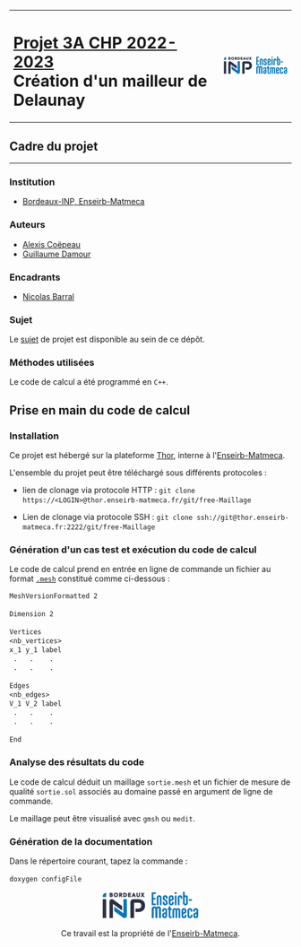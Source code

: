 <table style="width:100%">
    <tr > <td> <h1> <a href="https://ccc.bordeaux-inp.fr/syllabus/index.php?annee=2022&mode=consultation&chemin=71125_71123_71122_71105_71104_71019_70340&langue=1">Projet 3A CHP 2022-2023</a> <br> Création d'un mailleur de Delaunay </h1> 
 </td> <td> <img src="./Documentation/EMMK-logo.png" alt="Logo Enseirb-Matmeca"> </td> </tr>
</table>


## **Cadre du projet**
---------------------
### **Institution** 
- [Bordeaux-INP, Enseirb-Matmeca](https://enseirb-matmeca.bordeaux-inp.fr/fr)

### **Auteurs**

- [Alexis Coëpeau](https://www.linkedin.com/in/alexis-co%C3%ABpeau/)
- [Guillaume Damour](https://www.linkedin.com/in/guillaume-damour-5021331b7/)


### **Encadrants**
- [Nicolas Barral](https://nicolasbarral.fr/)

### **Sujet**

Le [sujet](./Documentation/projet_delaunay.pdf) de projet est disponible au sein de ce dépôt.

### **Méthodes utilisées**

Le code de calcul a été programmé en `C++`.

## **Prise en main du code de calcul**


### **Installation**

Ce projet est hébergé sur la plateforme [Thor](https://thor.enseirb-matmeca.fr/), interne à l'[Enseirb-Matmeca](https://enseirb-matmeca.bordeaux-inp.fr/fr).

L'ensemble du projet peut être téléchargé sous différents protocoles : 

- lien de clonage via protocole HTTP :  `git clone https://<LOGIN>@thor.enseirb-matmeca.fr/git/free-Maillage`

- Lien de clonage via protocole SSH :  `git clone ssh://git@thor.enseirb-matmeca.fr:2222/git/free-Maillage`

### **Génération d'un cas test et exécution du code de calcul**
Le code de calcul prend en entrée en ligne de commande un fichier au format [`.mesh`](./entrees.txt) constitué comme ci-dessous : 

```
MeshVersionFormatted 2

Dimension 2

Vertices
<nb_vertices>
x_1 y_1 label
 .   .    .
 .   .    .

Edges
<nb_edges>
V_1 V_2 label
 .   .    .
 .   .    .

End 
```

### **Analyse des résultats du code**
Le code de calcul déduit un maillage `sortie.mesh` et un fichier de mesure de qualité `sortie.sol` associés au domaine passé en argument de ligne de commande.

Le maillage peut être visualisé avec `gmsh` ou `medit`.

### **Génération de la documentation**

Dans le répertoire courant, tapez la commande :

`doxygen configFile` 

<div style='text-align:center'>
    <img src="./Documentation/EMMK-logo.png" alt="Logo Enseirb-Matmeca">

Ce travail est la propriété de l'[Enseirb-Matmeca](https://enseirb-matmeca.bordeaux-inp.fr/fr).
</div>